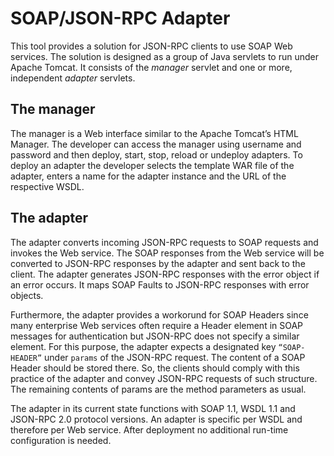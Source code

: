 SOAP/JSON-RPC Adapter
=====================

This tool provides a solution for JSON-RPC clients to use SOAP Web services. The solution is designed as a group of Java servlets to run under Apache Tomcat. It consists of the *manager* servlet and one or more, independent *adapter* servlets.


The manager
-------

The manager is a Web interface similar to the Apache Tomcat’s HTML Manager. The developer can access the manager using username and password and then deploy, start, stop, reload or undeploy adapters. To deploy an adapter the developer selects the template WAR file of the adapter, enters a name for the adapter instance and the URL of the respective WSDL.


The adapter
-------

The adapter converts incoming JSON-RPC requests to SOAP requests and invokes the Web service. The SOAP responses from the Web service will be converted to JSON-RPC responses by the adapter and sent back to the client. The adapter generates JSON-RPC responses with the error object if an error occurs. It maps SOAP Faults to JSON-RPC responses with error objects. 

Furthermore, the adapter provides a workorund for SOAP Headers since many enterprise Web services often require a Header element in SOAP messages for authentication but JSON-RPC does not specify a similar element. For this purpose, the adapter expects a designated key `“SOAP-HEADER”` under `params` of the JSON-RPC request. The content of a SOAP Header should be stored there. So, the clients should comply with this practice of the adapter and convey JSON-RPC requests of such structure. The remaining contents of params are the method parameters as usual. 

The adapter in its current state functions with SOAP 1.1, WSDL 1.1 and JSON-RPC 2.0 protocol versions. An adapter is specific per WSDL and therefore per Web service. After deployment no additional run-time configuration is needed. 

